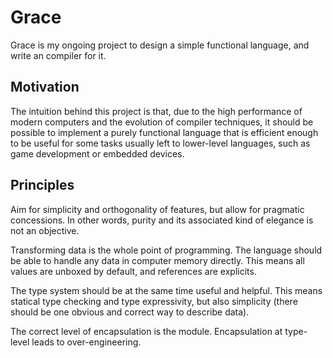 # Grace

Grace is my ongoing project to design a simple functional language, and write
an compiler for it.


## Motivation

The intuition behind this project is that, due to the high performance of
modern computers and the evolution of compiler techniques, it should be
possible to implement a purely functional language that is efficient enough to
be useful for some tasks usually left to lower-level languages, such as game
development or embedded devices.


## Principles

Aim for simplicity and orthogonality of features, but allow for pragmatic
concessions. In other words, purity and its associated kind of elegance is not
an objective.

Transforming data is the whole point of programming. The language should be
able to handle any data in computer memory directly. This means all values are
unboxed by default, and references are explicits.

The type system should be at the same time useful and helpful. This means
statical type checking and type expressivity, but also simplicity (there should
be one obvious and correct way to describe data). 

The correct level of encapsulation is the module. Encapsulation at type-level
leads to over-engineering.

